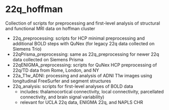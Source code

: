 # 22q_hoffman
Collection of scripts for preprocessing and first-level analysis of structural and functional MRI data on hoffman cluster

* 22q_preprocessing: scripts for HCP minimal preprocessing and additional BOLD steps with QuNex (for legacy 22q data collected on Siemens Trio)
* 22qPrisma_preprocessing: same as 22q_preprocessing for newer 22q data collected on Siemens Prisma
* 22qENIGMA_preprocessing: scripts for QuNex HCP preprocessing of 22q/TD data from Rome, London, and NY
* 22a_T1w_ADNI: processing and analysis of ADNI T1w images using longitudinal FreeSurfer and segment structures
* 22q_analysis: scripts for first-level analyses of BOLD data
    * includes: thalamocortical connectivity, local connectivity, parcellated connectivity, and brain signal variability)
    * relevant for UCLA 22q data, ENIGMA 22q, and NAPLS CHR
